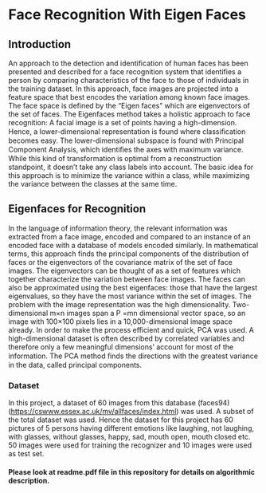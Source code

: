 # Face Recognition With Eigen Faces

## Introduction
An approach to the detection and identification of human faces has been presented and described for a face recognition system that identifies a person by comparing characteristics of the face to those of individuals in the training dataset. In this approach, face images are projected into a feature space that best encodes the variation among known face images. The face space is defined by the “Eigen faces” which are eigenvectors of the set of faces. 
The Eigenfaces method takes a holistic approach to face recognition: A facial image is a set of points having a high-dimension. Hence, a lower-dimensional representation is found where classiﬁcation becomes easy. The lower-dimensional subspace is found with Principal Component Analysis, which identiﬁes the axes with maximum variance. While this kind of transformation is optimal from a reconstruction standpoint, it doesn’t take any class labels into account. The basic idea for this approach is to minimize the variance within a class, while maximizing the variance between the classes at the same time. 

## Eigenfaces for Recognition
In the language of information theory, the relevant information was extracted from a face image, encoded and compared to an instance of an encoded face with a database of models encoded similarly. In mathematical terms, this approach finds the principal components of the distribution of faces or the eigenvectors of the covariance matrix of the set of face images. The eigenvectors can be thought of as a set of features which together characterize the variation between face images. The faces can also be approximated using the best eigenfaces: those that have the largest eigenvalues, so they have the most variance within the set of images.
The problem with the image representation was the high dimensionality. Two-dimensional m×n images span a P =mn dimensional vector space, so an image with 100×100 pixels lies in a 10,000-dimensional image space already. In order to make the process efficient and quick, PCA was used. A high-dimensional dataset is often described by correlated variables and therefore only a few meaningful dimensions’ account for most of the information. The PCA method ﬁnds the directions with the greatest variance in the data, called principal components.
### Dataset 
In this project, a dataset of 60 images from this database (faces94) (https://cswww.essex.ac.uk/mv/allfaces/index.html) was used. A subset of the total dataset was used. Hence the dataset for this project has 60 pictures of 5 persons having different emotions like laughing, not laughing, with glasses, without glasses, happy, sad, mouth open, mouth closed etc. 50 images were used for training the recognizer and 10 images were used as test set. 

#### Please look at readme.pdf file in this repository for details on algorithmic description. 
